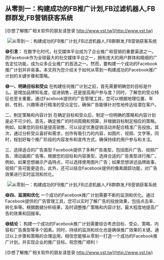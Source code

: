 ## **从零到一：构建成功的FB推广计划,FB过滤机器人,FB群群发,FB营销获客系统**

[😍想了解推广相关软件的朋友请登录 http://www.vst.tw](http://www.vst.tw)

 <center><img src="https://vst.tw/MP4/tuiguang/png/7.png" alt="从零到一：构建成功的FB推广计划,FB过滤机器人,FB群群发,FB营销获客系统"></center>

**😄引言：**
在数字化时代，社交媒体平台成为了企业推广和营销的重要渠道之一。而Facebook作为全球最大的社交媒体平台之一，拥有庞大的用户群体和精细的广告定位功能，成为众多企业推广的首选之一。然而，要构建一个成功的Facebook推广计划并非易事。本文将为您介绍关于如何从零到一构建成功的Facebook推广计划的关键步骤和策略。

**😄一、明确目标和受众**
在构建任何推广计划之前，首先需要明确您的目标是什么。是增加品牌知名度，促进销售，还是提高用户参与度？同时，了解您的受众特征也至关重要。通过Facebook提供的广告管理工具，您可以根据地理位置、年龄、性别、兴趣等进行精准的受众定位，确保广告能够针对性地传达给潜在客户。

二、制定策略和内容计划
在确定目标和受众后，制定一份明确的策略和内容计划是必不可少的。首先，确定推广的时间周期和预算，并根据目标制定相应的策略。例如，如果您的目标是提高销售，可以设定优惠促销活动并配合精准广告投放。其次，通过分析受众喜好和需求，创作有吸引力的内容，如图片、视频、文字等。同时，规划好每个推广阶段的内容发布和宣传方式，确保持续的用户参与和关注。

三、选择适合的广告类型
Facebook提供了多种广告类型，包括图片广告、视频广告、滑动画廊广告等。根据您的目标和内容类型，选择合适的广告类型进行推广。例如，如果您想展示产品特点，可以选择使用图片广告；如果您想讲述品牌故事，视频广告可能更适合。此外，还可以结合Facebook提供的像素跟踪功能，对广告效果进行实时监测和优化。

 <center><img src="https://vst.tw/MP4/tuiguang/png/1.png" alt="从零到一：构建成功的FB推广计划,FB过滤机器人,FB群群发,FB营销获客系统"></center>

**😄四、监测和优化**
一个成功的Facebook推广计划需要不断的监测和优化。通过Facebook提供的广告管理工具，您可以实时了解广告的投放效果，包括点击率、转化率等。根据数据分析结果，及时调整推广策略和内容计划，最大程度地提高广告的效果和回报率。

**😄结论：**
构建一个成功的Facebook推广计划需要综合考虑目标、受众、策略、内容和广告类型等多个因素。同时，持续的监测和优化也是确保推广效果的关键。通过以上步骤和策略的合理运用，相信您能够从零到一打造一个成功的Facebook推广计划，并实现企业的推广目标。祝您推广顺利！

[😍想了解推广相关软件的朋友请登录 http://www.vst.tw](http://www.vst.tw)



